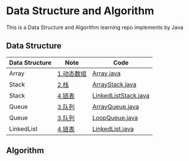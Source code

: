 # Data Structure and Algorithm

This is a Data Structure and Algorithm learning repo implements by Java

## Data Structure

|Data Structure|Note|Code|
|---|---|---|
|Array|[1.动态数组](https://www.yuque.com/dobbykim/azx4gy/eo19vs)|[Array.java](https://github.com/jinrunheng/datastructure-and-algorithm/blob/main/src/main/java/com/github/datastructureandalgorithm/datastructure/dynamic_array/Array.java)|
|Stack|[2.栈](https://www.yuque.com/dobbykim/azx4gy/qhni7w)|[ArrayStack.java](https://github.com/jinrunheng/datastructure-and-algorithm/blob/main/src/main/java/com/github/datastructureandalgorithm/datastructure/Stack/ArrayStack.java)|
|Stack|[4.链表](https://www.yuque.com/dobbykim/azx4gy/vsp93n)|[LinkedListStack.java](https://github.com/jinrunheng/datastructure-and-algorithm/blob/main/src/main/java/com/github/datastructureandalgorithm/datastructure/Stack/LinkedListStack.java)|
|Queue|[3.队列](https://www.yuque.com/dobbykim/azx4gy/gfxpkg)|[ArrayQueue.java](https://github.com/jinrunheng/datastructure-and-algorithm/blob/main/src/main/java/com/github/datastructureandalgorithm/datastructure/Queue/ArrayQueue.java)|
|Queue|[3.队列](https://www.yuque.com/dobbykim/azx4gy/gfxpkg)|[LoopQueue.java](https://github.com/jinrunheng/datastructure-and-algorithm/blob/main/src/main/java/com/github/datastructureandalgorithm/datastructure/Queue/LoopQueue.java)|
|LinkedList|[4.链表](https://www.yuque.com/dobbykim/azx4gy/vsp93n)|[LinkedList.java](https://github.com/jinrunheng/datastructure-and-algorithm/blob/main/src/main/java/com/github/datastructureandalgorithm/datastructure/LinkedList/LinkedList.java)|

## Algorithm